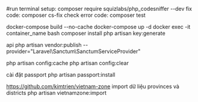 #run terminal
setup: composer require squizlabs/php_codesniffer --dev
fix code: composer cs-fix
check error code: composer test



docker-compose build --no-cache
docker-compose up -d
docker exec -it container_name bash
composer install
php artisan key:generate

api
php artisan vendor:publish --provider="Laravel\Sanctum\SanctumServiceProvider"

php artisan config:cache
php artisan config:clear

cài đặt passport
php artisan passport:install


https://github.com/kimtrien/vietnam-zone
import dữ liệu provinces và districts
php artisan vietnamzone:import

